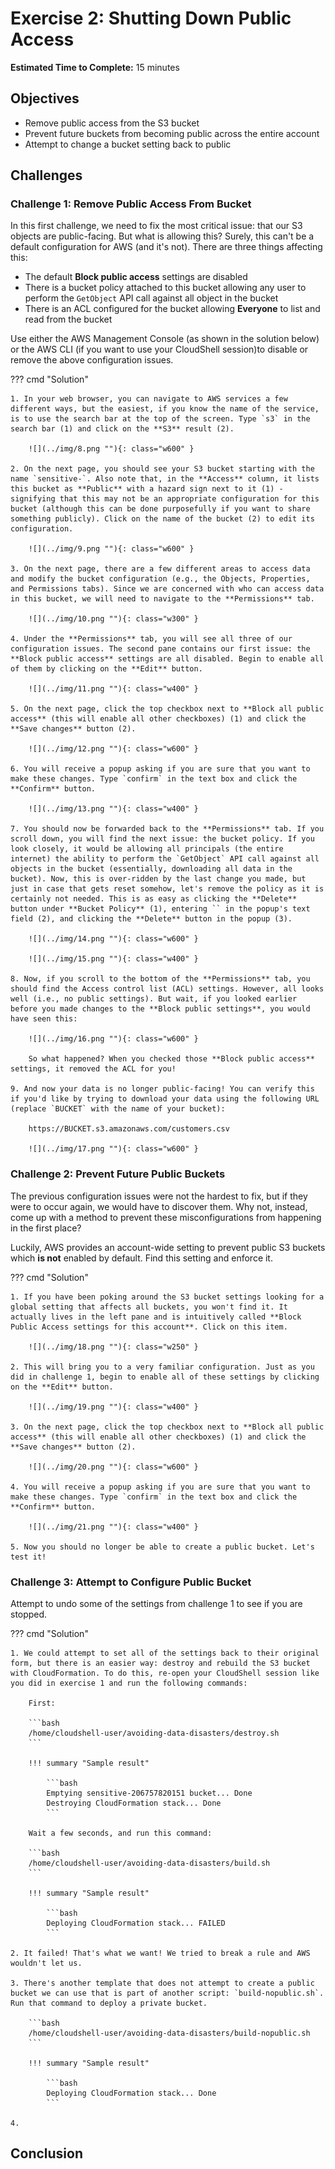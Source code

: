 # Exercise 2: Shutting Down Public Access

<!-- markdownlint-disable MD007 MD033-->

<!--Overriding style-->
<style>
  :root {
    --sans-primary-color: #0000ff;
}
</style>

**Estimated Time to Complete:** 15 minutes

## Objectives

- Remove public access from the S3 bucket
- Prevent future buckets from becoming public across the entire account
- Attempt to change a bucket setting back to public

## Challenges

### Challenge 1: Remove Public Access From Bucket

In this first challenge, we need to fix the most critical issue: that our S3 objects are public-facing. But what is allowing this? Surely, this can't be a default configuration for AWS (and it's not). There are three things affecting this:

- The default **Block public access** settings are disabled
- There is a bucket policy attached to this bucket allowing any user to perform the `GetObject` API call against all object in the bucket
- There is an ACL configured for the bucket allowing **Everyone** to list and read from the bucket

Use either the AWS Management Console (as shown in the solution below) or the AWS CLI (if you want to use your CloudShell session)to disable or remove the above configuration issues.

??? cmd "Solution"

    1. In your web browser, you can navigate to AWS services a few different ways, but the easiest, if you know the name of the service, is to use the search bar at the top of the screen. Type `s3` in the search bar (1) and click on the **S3** result (2).

        ![](../img/8.png ""){: class="w600" }

    2. On the next page, you should see your S3 bucket starting with the name `sensitive-`. Also note that, in the **Access** column, it lists this bucket as **Public** with a hazard sign next to it (1) - signifying that this may not be an appropriate configuration for this bucket (although this can be done purposefully if you want to share something publicly). Click on the name of the bucket (2) to edit its configuration.

        ![](../img/9.png ""){: class="w600" }

    3. On the next page, there are a few different areas to access data and modify the bucket configuration (e.g., the Objects, Properties, and Permissions tabs). Since we are concerned with who can access data in this bucket, we will need to navigate to the **Permissions** tab.

        ![](../img/10.png ""){: class="w300" }

    4. Under the **Permissions** tab, you will see all three of our configuration issues. The second pane contains our first issue: the **Block public access** settings are all disabled. Begin to enable all of them by clicking on the **Edit** button.

        ![](../img/11.png ""){: class="w400" }

    5. On the next page, click the top checkbox next to **Block all public access** (this will enable all other checkboxes) (1) and click the **Save changes** button (2).

        ![](../img/12.png ""){: class="w600" }

    6. You will receive a popup asking if you are sure that you want to make these changes. Type `confirm` in the text box and click the **Confirm** button.

        ![](../img/13.png ""){: class="w400" }

    7. You should now be forwarded back to the **Permissions** tab. If you scroll down, you will find the next issue: the bucket policy. If you look closely, it would be allowing all principals (the entire internet) the ability to perform the `GetObject` API call against all objects in the bucket (essentially, downloading all data in the bucket). Now, this is over-ridden by the last change you made, but just in case that gets reset somehow, let's remove the policy as it is certainly not needed. This is as easy as clicking the **Delete** button under **Bucket Policy** (1), entering `` in the popup's text field (2), and clicking the **Delete** button in the popup (3).

        ![](../img/14.png ""){: class="w600" }

        ![](../img/15.png ""){: class="w400" }

    8. Now, if you scroll to the bottom of the **Permissions** tab, you should find the Access control list (ACL) settings. However, all looks well (i.e., no public settings). But wait, if you looked earlier before you made changes to the **Block public settings**, you would have seen this:

        ![](../img/16.png ""){: class="w600" }

        So what happened? When you checked those **Block public access** settings, it removed the ACL for you!

    9. And now your data is no longer public-facing! You can verify this if you'd like by trying to download your data using the following URL (replace `BUCKET` with the name of your bucket):

        https://BUCKET.s3.amazonaws.com/customers.csv

        ![](../img/17.png ""){: class="w600" }

### Challenge 2: Prevent Future Public Buckets

The previous configuration issues were not the hardest to fix, but if they were to occur again, we would have to discover them. Why not, instead, come up with a method to prevent these misconfigurations from happening in the first place?

Luckily, AWS provides an account-wide setting to prevent public S3 buckets which **is not** enabled by default. Find this setting and enforce it.

??? cmd "Solution"

    1. If you have been poking around the S3 bucket settings looking for a global setting that affects all buckets, you won't find it. It actually lives in the left pane and is intuitively called **Block Public Access settings for this account**. Click on this item.

        ![](../img/18.png ""){: class="w250" }

    2. This will bring you to a very familiar configuration. Just as you did in challenge 1, begin to enable all of these settings by clicking on the **Edit** button.

        ![](../img/19.png ""){: class="w400" }

    3. On the next page, click the top checkbox next to **Block all public access** (this will enable all other checkboxes) (1) and click the **Save changes** button (2).

        ![](../img/20.png ""){: class="w600" }

    4. You will receive a popup asking if you are sure that you want to make these changes. Type `confirm` in the text box and click the **Confirm** button.

        ![](../img/21.png ""){: class="w400" }

    5. Now you should no longer be able to create a public bucket. Let's test it!

### Challenge 3: Attempt to Configure Public Bucket

Attempt to undo some of the settings from challenge 1 to see if you are stopped.

??? cmd "Solution"

    1. We could attempt to set all of the settings back to their original form, but there is an easier way: destroy and rebuild the S3 bucket with CloudFormation. To do this, re-open your CloudShell session like you did in exercise 1 and run the following commands:

        First:

        ```bash
        /home/cloudshell-user/avoiding-data-disasters/destroy.sh
        ```

        !!! summary "Sample result"

            ```bash
            Emptying sensitive-206757820151 bucket... Done
            Destroying CloudFormation stack... Done
            ```

        Wait a few seconds, and run this command:

        ```bash
        /home/cloudshell-user/avoiding-data-disasters/build.sh
        ```

        !!! summary "Sample result"

            ```bash
            Deploying CloudFormation stack... FAILED
            ```

    2. It failed! That's what we want! We tried to break a rule and AWS wouldn't let us.

    3. There's another template that does not attempt to create a public bucket we can use that is part of another script: `build-nopublic.sh`. Run that command to deploy a private bucket.

        ```bash
        /home/cloudshell-user/avoiding-data-disasters/build-nopublic.sh
        ```

        !!! summary "Sample result"

            ```bash
            Deploying CloudFormation stack... Done
            ```

    4. 

## Conclusion
